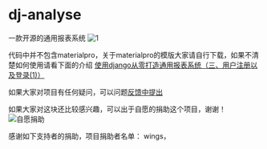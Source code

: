 # dj-analyse
一款开源的通用报表系统
![1](http://47.97.117.238/1.jpg)

代码中并不包含materialpro，关于materialpro的模版大家请自行下载，如果不清楚如何使用请看下面的介绍
[使用django从零打造通用报表系统（三、用户注册以及登录(1)）](https://zhuanlan.zhihu.com/p/37692930)

如果大家对项目有任何疑问，可以问题[反馈中提出](https://github.com/tufuzi/dj-analyse/issues/1)

如果大家对这块还比较感兴趣，可以出于自愿的捐助这个项目，谢谢！
![自愿捐助](http://47.97.117.238/tufuzi2018.jpg)

感谢如下支持者的捐助，项目捐助者名单：
wings，
